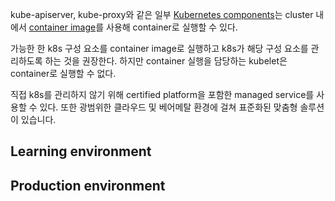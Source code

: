kube-apiserver, kube-proxy와 같은 일부 [Kubernetes components](https://kubernetes.io/docs/concepts/overview/components/)는 cluster 내에서 [container image](https://kubernetes.io/releases/download/#container-images)를 사용해 container로 실행할 수 있다.

가능한 한 k8s 구성 요소를 container image로 실행하고 k8s가 해당 구성 요소를 관리하도록 하는 것을 권장한다. 하지만 container 실행을 담당하는 kubelet은 container로 실행할 수 없다.

직접 k8s를 관리하지 않기 위해 certified platform을 포함한 managed service를 사용할 수 있다. 또한 광범위한 클라우드 및 베어메탈 환경에 걸쳐 표준화된 맞춤형 솔루션이 있습니다.

## Learning environment

## Production environment